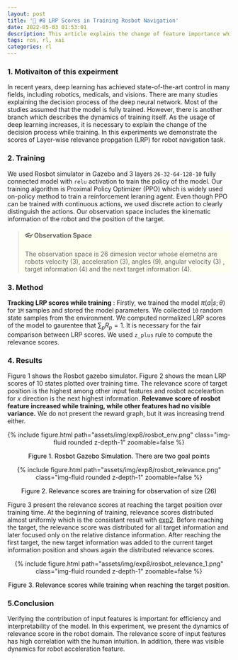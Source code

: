 ```yaml
---
layout: post
title: '🤖 #8 LRP Scores in Training Rosbot Navigation'
date: 2022-05-03 01:53:01
description: This article explains the change of feature importance while training rosbot agent. 
tags: ros, rl, xai
categories: rl
---
```



### 1. Motivaiton of this expeirment

In recent years, deep learning has achieved state-of-the-art control in many fields, including robotics, medicals, and visions. There are many studies explaining the decision process of the deep neural network. Most of the studies assumed that the model is fully trained. However, there is another branch which describes the dynamics of training itself. As the usage of deep learning increases, it is necessary to explain the change of the decision process while training. In this experiments we demonstrate the scores of Layer-wise relevance propgation (LRP) for robot navigation task. 


### 2. Training 

We used Rosbot simulator in Gazebo and 3 layers `26-32-64-128-10` fully connected model with `relu` activation to train the policy of the model. Our training algorithm is Proximal Policy Optimizer (PPO) which is widely used on-policy method to train a reinforcement leraning agent. Even though PPO can be trained with continuous actions, we used discrete action to clearly distinguish the actions. Our observation space includes the kinematic information of the robot and the position of the target.


<blockquote style="background-color:ivory">
  <h4>👓 Observation Space  </h4>
  <p>The observation space is 26 dimesion vector whose elemetns are robots velocity (3), acceleration (3), angles (9), angular velocity (3) , target information (4) and the next target information (4).</p>
</blockquote>


### 3. Method 
**Tracking LRP scores while training** : 
Firstly, we trained the model $\pi(a|s;\theta)$ for `1M` samples and stored the model parameters. 
We collected `10` random state samples from the environment. We computed normalized LRP scores of the model to gaurentee that $\sum_p R_p = 1$. It is necessary for the fair comparison between LRP scores. We used `z_plus` rule to compute the relevance scores. 


### 4. Results

Figure 1 shows the Rosbot gazebo simulator. Figure 2 shows the mean LRP scores of 10 states plotted over training time. The relevance score of target position is the highest among other input features and rosbot acceleartion for $x$ direction is the next highest information. **Relevanve score of rosbot feature increased while training, while other features had no visible variance.**  We do not present the reward graph, but it was increasing trend either. 


<center>
<div class="row mt-3">
        <div class="col-sm mt-3 mt-md-0">
        {% include figure.html path="assets/img/exp8/rosbot_env.png" class="img-fluid rounded z-depth-1" zoomable=false %}
            <p style="color:black"> Figure 1. Rosbot Gazebo Simulation. There are two goal points </p>
    </div>
    <div class="col-sm mt-3 mt-md-0">
        {% include figure.html path="assets/img/exp8/rosbot_relevance.png" class="img-fluid rounded z-depth-1" zoomable=false %}
            <p style="color:black"> Figure 2. Relevance scores are training for observation of size (26) </p>
    </div>

</div>
</center>

Figure 3 present the relevance scores at reaching the target position over training time. At the beginning of training, relevance scores distributed almost uniformly which is the consistant result with [exp2](http://fxnnxc.github.io/blog/2022/exp_2/). Before reaching the target, the relevance score was distributed for all target information and later focused only on the relative distance information. After reaching the first target, the new target information was added to the current target information position and shows again the distributed relevance scores. 




<center>
<div class="row mt-3">
    <div class="col-sm mt-3 mt-md-0">
        {% include figure.html path="assets/img/exp8/rosbot_relevance_1.png" class="img-fluid rounded z-depth-1" zoomable=false %}
            <p style="color:black"> Figure 3. Relevance scores while training when reaching the target position.  </p>
    </div>
</div>
</center>


### 5.Conclusion

Verifying the contribution of input features is important for efficiency and interpretability of the model. In this experiment, we present the dynamics of relevance score in the robot domain. The relevance score of input features has high correlation with the human intuition. In addition, there was visible dynamics for robot acceleration feature. 